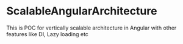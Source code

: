 # ScalableAngularArchitecture
This is POC for vertically scalable architecture in Angular with other features like DI, Lazy loading etc
